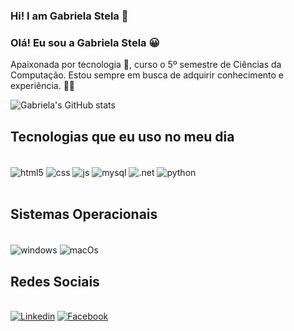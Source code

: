 ### Hi! I am Gabriela Stela 👋
### Olá! Eu sou a Gabriela Stela 😀

Apaixonada por tecnologia 🥰, curso o 5º semestre de Ciências da Computação. Estou sempre em busca  de adquirir conhecimento e experiência. 👩‍💻

![Gabriela's GitHub stats](https://github-readme-stats.vercel.app/api?username=Gsr13&show_icons=true&theme=radical)

## Tecnologias que eu uso no meu dia
<div style="display: inline_black"><br/>
  <img align="center" alt="html5" src="https://img.shields.io/badge/HTML5-E34F26?style=for-the-badge&logo=html5&logoColor=white" />
  <img align="center" alt="css" src="https://img.shields.io/badge/CSS-239120?&style=for-the-badge&logo=css3&logoColor=white" />
  <img align="center" alt="js" src="https://img.shields.io/badge/JavaScript-323330?style=for-the-badge&logo=javascript&logoColor=F7DF1E" />
  <img align="center" alt="mysql" src="https://img.shields.io/badge/MySQL-4479A1.svg?style=for-the-badge&logo=MySQL&logoColor=white" />
  <img align="center" alt=".net" src="https://img.shields.io/badge/.NET-512BD4.svg?style=for-the-badge&logo=dotnet&logoColor=white" />
  <img align="center" alt="python" src="https://img.shields.io/badge/Python-3776AB?style=for-the-badge&logo=python&logoColor=white" />
</div></br>

## Sistemas Operacionais
<div style="display: inline_black"><br/>
  <img align="center" alt="windows" src="https://img.shields.io/badge/Windows-0078D6?style=for-the-badge&logo=windows&logoColor=white" />
  <img align="center" alt="macOs" src="https://img.shields.io/badge/mac%20os-000000?style=for-the-badge&logo=apple&logoColor=white" />
</div>

## Redes Sociais
</br>[![Linkedin](https://img.shields.io/badge/LinkedIn-0077B5?style=for-the-badge&logo=linkedin&logoColor=white)](https://www.linkedin.com/in/gabriela-s-387268134/)
[![Facebook](https://img.shields.io/badge/Facebook-1877F2?style=for-the-badge&logo=facebook&logoColor=white)](https://www.facebook.com/gabriela.stelaramos)
